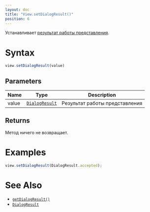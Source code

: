 ```yaml
---
layout: doc
title: "View.setDialogResult()"
position: 6
---
```


Устанавливает [результат работы представления](../DialogResult/).

# Syntax

```js
view.setDialogResult(value)
```

## Parameters

|Name|Type|Description|
|----|----|-----------|
|value|[`DialogResult`](../DialogResult/)|Результат работы представления|

## Returns

Метод ничего не возвращает.

# Examples

```js
view.setDialogResult(DialogResult.accepted);
```

# See Also

* [`getDialogResult()`](../View.getDialogResult/)
* [`DialogResult`](../DialogResult/)
